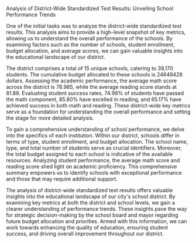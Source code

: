 Analysis of District-Wide Standardized Test Results: Unveiling School Performance Trends

One of the initial tasks was to analyze the district-wide standardized test results. This analysis aims to provide a high-level snapshot of key metrics, allowing us to understand the overall performance of the schools. By examining factors such as the number of schools, student enrollment, budget allocation, and average scores, we can gain valuable insights into the educational landscape of our district.

The district comprises a total of 15 unique schools, catering to 39,170 students. The cumulative budget allocated to these schools is 24649428 dollars. Assessing the academic performance, the average math score across the district is 78.985, while the average reading score stands at 81.88. Evaluating student success rates, 74.98% of students have passed the math component, 85.80% have excelled in reading, and 65.17% have achieved success in both math and reading. These district-wide key metrics serve as a foundation for understanding the overall performance and setting the stage for more detailed analysis.

To gain a comprehensive understanding of school performance, we delve into the specifics of each institution. Within our district, schools differ in terms of type, student enrollment, and budget allocation. The school name, type, and total number of students serve as crucial identifiers. Moreover, the total budget assigned to each school is indicative of the available resources. Analyzing student performance, the average math score and reading score shed light on academic proficiency. This comprehensive summary empowers us to identify schools with exceptional performance and those that may require additional support.

The analysis of district-wide standardized test results offers valuable insights into the educational landscape of our city's school district. By examining key metrics at both the district and school levels, we gain a clearer understanding of performance trends. These insights pave the way for strategic decision-making by the school board and mayor regarding future budget allocation and priorities. Armed with this information, we can work towards enhancing the quality of education, ensuring student success, and driving overall improvement throughout our district.


